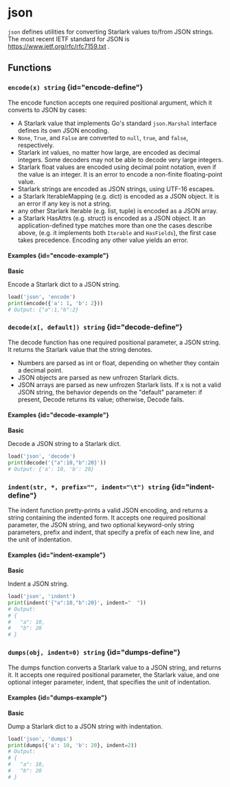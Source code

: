 # json

`json` defines utilities for converting Starlark values to/from JSON strings. The most recent IETF standard for JSON is https://www.ietf.org/rfc/rfc7159.txt .

## Functions

### `encode(x) string` {id="encode-define"}

The encode function accepts one required positional argument, which it converts to JSON by cases:
- A Starlark value that implements Go's standard `json.Marshal` interface defines its own JSON encoding.
- `None`, `True`, and `False` are converted to `null`, `true`, and `false`, respectively.
- Starlark int values, no matter how large, are encoded as decimal integers. Some decoders may not be able to decode very large integers.
- Starlark float values are encoded using decimal point notation, even if the value is an integer. It is an error to encode a non-finite floating-point value.
- Starlark strings are encoded as JSON strings, using UTF-16 escapes.
- a Starlark IterableMapping (e.g. dict) is encoded as a JSON object. It is an error if any key is not a string.
- any other Starlark Iterable (e.g. list, tuple) is encoded as a JSON array.
- a Starlark HasAttrs (e.g. struct) is encoded as a JSON object.
  It an application-defined type matches more than one the cases describe above, (e.g. it implements both `Iterable` and `HasFields`), the first case takes precedence. Encoding any other value yields an error.

#### Examples {id="encode-example"}

**Basic**

Encode a Starlark dict to a JSON string.

```python
load('json', 'encode')
print(encode({'a': 1, 'b': 2}))
# Output: {"a":1,"b":2}
```

### `decode(x[, default]) string` {id="decode-define"}

The decode function has one required positional parameter, a JSON string. It returns the Starlark value that the string denotes.
- Numbers are parsed as int or float, depending on whether they contain a decimal point.
- JSON objects are parsed as new unfrozen Starlark dicts.
- JSON arrays are parsed as new unfrozen Starlark lists.
  If x is not a valid JSON string, the behavior depends on the "default" parameter: if present, Decode returns its value; otherwise, Decode fails.

#### Examples {id="decode-example"}

**Basic**

Decode a JSON string to a Starlark dict.

```python
load('json', 'decode')
print(decode('{"a":10,"b":20}'))
# Output: {'a': 10, 'b': 20}
```

### `indent(str, *, prefix="", indent="\t") string` {id="indent-define"}

The indent function pretty-prints a valid JSON encoding, and returns a string containing the indented form.
It accepts one required positional parameter, the JSON string, and two optional keyword-only string parameters, prefix and indent, that specify a prefix of each new line, and the unit of indentation.

#### Examples {id="indent-example"}

**Basic**

Indent a JSON string.

```python
load('json', 'indent')
print(indent('{"a":10,"b":20}', indent="  "))
# Output:
# {
#   "a": 10,
#   "b": 20
# }
```

### `dumps(obj, indent=0) string` {id="dumps-define"}

The dumps function converts a Starlark value to a JSON string, and returns it.
It accepts one required positional parameter, the Starlark value, and one optional integer parameter, indent, that specifies the unit of indentation.

#### Examples {id="dumps-example"}

**Basic**

Dump a Starlark dict to a JSON string with indentation.

```python
load('json', 'dumps')
print(dumps({'a': 10, 'b': 20}, indent=2))
# Output:
# {
#   "a": 10,
#   "b": 20
# }
```
